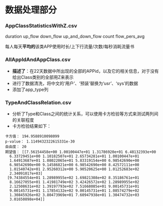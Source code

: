 # 数据处理部分

### AppClassStatisticsWithZ.csv

duration	up_flow	down_flow	up_and_down_flow	count flow_pers_avg

每人每天**平均的**该类APP使用时长/上下行流量/次数/每秒消耗流量书


### AllAppIdAndAppClass.csv
- **描述了**：在22天数据中所出现的全部的APPid，以及它的相关信息，对于没有给出Class类别的全部用Z来表示
- 进行了数据清洗，将中文的‘用户’、‘预装’替换为‘usr’、‘sys’的数据
- 添加了app_type列


### TypeAndClassRelation.csv
- 分析了Type和Class之间的统计关系，可以使用卡方检验等方式来测试两列间的关联程度
- 卡方检验结果如下：
```
卡方值： 194.9588910098099
p-value： 1.1149432322615331e-30
自由度： 20
期望值： [[7.56154458e+00 1.00100447e+01 1.31786920e+01 6.48132393e+00
  6.33729451e+00 1.10182507e+01 2.65734281e+01 1.00100447e+01
  1.64913687e+01 1.08022065e+01 5.83319154e+00 6.98542690e+00
  6.98542690e+00 9.14586821e+00 6.98542690e+00 8.42572111e+00
  1.01540742e+01 2.95260312e+00 5.90520625e+00 1.01252683e+02
  2.34091017e+03]
 [9.74384554e+01 1.28989955e+02 1.69821308e+02 8.35186761e+01
  8.16627055e+01 1.41981749e+02 3.42426572e+02 1.28989955e+02
  2.12508631e+02 1.39197793e+02 7.51668085e+01 9.00145731e+01
  9.00145731e+01 1.17854132e+02 9.00145731e+01 1.08574279e+02
  1.30845926e+02 3.80473969e+01 7.60947938e+01 1.30474732e+03
  3.01650898e+04]]
```

